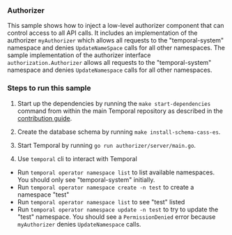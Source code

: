 ### Authorizer

This sample shows how to inject a low-level authorizer component that can control access to all API calls. It includes an implementation of the authorizer `myAuthorizer` which allows all requests to the "temporal-system" namespace and denies `UpdateNameSpace` calls for all other namespaces. 
The sample implementation of the authorizer interface `authorization.Authorizer` allows all requests to the "temporal-system" namespace and denies `UpdateNamespace` calls for all other namespaces.

### Steps to run this sample
1. Start up the dependencies by running the `make start-dependencies` command from within the main Temporal repository as described in the [contribution guide](https://github.com/temporalio/temporal/blob/master/CONTRIBUTING.md#run-temporal-server-locally).

2. Create the database schema by running `make install-schema-cass-es`.

3. Start Temporal by running `go run authorizer/server/main.go`.

4. Use `temporal` cli to interact with Temporal

- Run `temporal operator namespace list` to list available namespaces. You should only see "temporal-system" initially.
- Run `temporal operator namespace create -n test` to create a namespace "test"
- Run `temporal operator namespace list` to see "test" listed
- Run `temporal operator namespace update -n test` to try to update the "test" namespace. You should see a `PermissionDenied` error because `myAuthorizer` denies `UpdateNamespace` calls.
